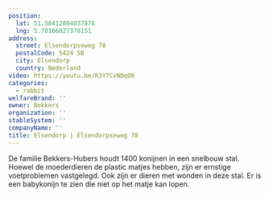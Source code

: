 ```yaml
---
position:
  lat: 51.58412804037876
  lng: 5.78166027370151
address:
  street: Elsendorpseweg 78
  postalCode: 5424 SB
  city: Elsendorp
  country: Nederland
video: https://youtu.be/R3Y7CvNDqO0
categories:
  - rabbit
welfareBrand: ''
owner: Bekkers
organization: ''
stableSystem: ''
companyName: ''
title: Elsendorp | Elsendorpseweg 78
---
```

De familie Bekkers-Hubers houdt 1400 konijnen in een snelbouw stal. Hoewel de moederdieren de plastic matjes hebben, zijn er ernstige voetproblemen vastgelegd. Ook zijn er dieren met wonden in deze stal. Er is een babykonijn te zien die niet op het matje kan lopen.